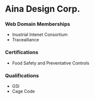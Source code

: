 # Aina Design Corp.

### Web Domain Memberships
- Inustrial Intenet Consortium
- Tracealliance
### Certifications
- Food Safety and Preventative Controls
### Qualifications
- GSI
- Cage Code
